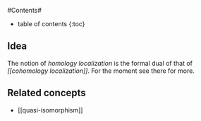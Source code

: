 
#Contents#
* table of contents
{:toc}

## Idea

The notion of _homology localization_ is the formal dual of that of _[[cohomology localization]]_. For the moment see there for more.

## Related concepts

* [[quasi-isomorphism]]

